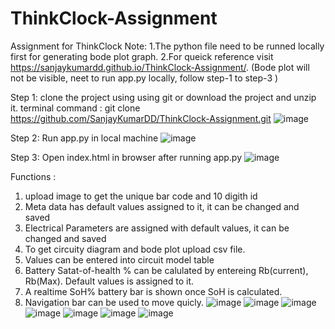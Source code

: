 # ThinkClock-Assignment
Assignment for ThinkClock
Note: 
1.The python file need to be runned locally first for generating bode plot graph.
2.For queick reference visit https://sanjaykumardd.github.io/ThinkClock-Assignment/. (Bode plot will not be visible, neet to run app.py locally, follow step-1 to step-3 )

Step 1: clone the project using using git or download the project and unzip it.
terminal command : git clone https://github.com/SanjayKumarDD/ThinkClock-Assignment.git
![image](https://github.com/SanjayKumarDD/ThinkClock-Assignment/assets/92215315/28aad2fd-f1b8-4786-8219-3a0e59a9b4be)

Step 2: Run app.py in local machine
![image](https://github.com/SanjayKumarDD/ThinkClock-Assignment/assets/92215315/3c8fd64f-5c49-47d9-8c76-d236195d8ddc)

Step 3: Open index.html in browser after running app.py
![image](https://github.com/SanjayKumarDD/ThinkClock-Assignment/assets/92215315/d8ec0146-d905-4378-a71e-f1045daa9610)

Functions :
1. upload image to get the unique bar code and 10 digith id
2. Meta data has default values assigned to it, it can be changed and saved
3. Electrical Parameters are assigned with default values, it can be changed and saved
4. To get circuity diagram and bode plot upload csv file.
5. Values can be entered into circuit model table
6. Battery Satat-of-health % can be calulated by entereing Rb(current), Rb(Max). Default values is assigned to it.
7. A realtime SoH% battery bar is shown once SoH is calculated.
8. Navigation bar can be used to move quicly.
![image](https://github.com/SanjayKumarDD/ThinkClock-Assignment/assets/92215315/8066740f-de32-47fd-92ef-72b89d985c4f)
![image](https://github.com/SanjayKumarDD/ThinkClock-Assignment/assets/92215315/737b84e1-426a-4851-a5fd-a130c90a6664)
![image](https://github.com/SanjayKumarDD/ThinkClock-Assignment/assets/92215315/81864f2a-bca2-4c2f-b441-7885bb93c8a0)
![image](https://github.com/SanjayKumarDD/ThinkClock-Assignment/assets/92215315/817cfba7-4768-4b3c-9b1f-95d891ca34ae)
![image](https://github.com/SanjayKumarDD/ThinkClock-Assignment/assets/92215315/8171c3e0-59ad-4c87-832e-688ba13e6877)
![image](https://github.com/SanjayKumarDD/ThinkClock-Assignment/assets/92215315/259c7311-bdd3-4d2f-bad3-6e0084b13871)
![image](https://github.com/SanjayKumarDD/ThinkClock-Assignment/assets/92215315/73c9b0f1-7d43-447e-9700-c0667cdf1ad2)

